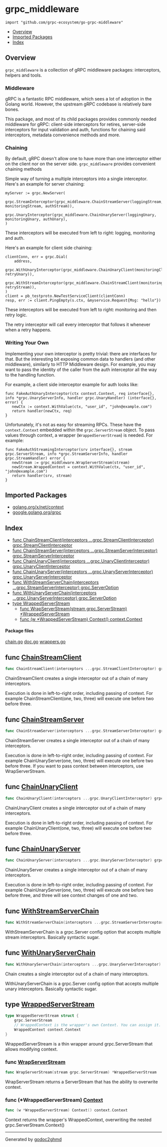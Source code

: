 # grpc_middleware
`import "github.com/grpc-ecosystem/go-grpc-middleware"`

* [Overview](#pkg-overview)
* [Imported Packages](#pkg-imports)
* [Index](#pkg-index)

## <a name="pkg-overview">Overview</a>
`grpc_middleware` is a collection of gRPC middleware packages: interceptors, helpers and tools.

### Middleware
gRPC is a fantastic RPC middleware, which sees a lot of adoption in the Golang world. However, the
upstream gRPC codebase is relatively bare bones.

This package, and most of its child packages provides commonly needed middleware for gRPC:
client-side interceptors for retires, server-side interceptors for input validation and auth,
functions for chaining said interceptors, metadata convenience methods and more.

### Chaining
By default, gRPC doesn't allow one to have more than one interceptor either on the client nor on
the server side. `grpc_middleware` provides convenient chaining methods

Simple way of turning a multiple interceptors into a single interceptor. Here's an example for
server chaining:

	myServer := grpc.NewServer(
	    grpc.StreamInterceptor(grpc_middleware.ChainStreamServer(loggingStream, monitoringStream, authStream)),
	    grpc.UnaryInterceptor(grpc_middleware.ChainUnaryServer(loggingUnary, monitoringUnary, authUnary),
	)

These interceptors will be executed from left to right: logging, monitoring and auth.

Here's an example for client side chaining:

	clientConn, err = grpc.Dial(
	    address,
	        grpc.WithUnaryInterceptor(grpc_middleware.ChainUnaryClient(monitoringClientUnary, retryUnary)),
	        grpc.WithStreamInterceptor(grpc_middleware.ChainStreamClient(monitoringClientStream, retryStream)),
	)
	client = pb_testproto.NewTestServiceClient(clientConn)
	resp, err := client.PingEmpty(s.ctx, &myservice.Request{Msg: "hello"})

These interceptors will be executed from left to right: monitoring and then retry logic.

The retry interceptor will call every interceptor that follows it whenever when a retry happens.

### Writing Your Own
Implementing your own interceptor is pretty trivial: there are interfaces for that. But the interesting
bit exposing common data to handlers (and other middleware), similarly to HTTP Middleware design.
For example, you may want to pass the identity of the caller from the auth interceptor all the way
to the handling function.

For example, a client side interceptor example for auth looks like:

	func FakeAuthUnaryInterceptor(ctx context.Context, req interface{}, info *grpc.UnaryServerInfo, handler grpc.UnaryHandler) (interface{}, error) {
	   newCtx := context.WithValue(ctx, "user_id", "john@example.com")
	   return handler(newCtx, req)
	}

Unfortunately, it's not as easy for streaming RPCs. These have the `context.Context` embedded within
the `grpc.ServerStream` object. To pass values through context, a wrapper (`WrappedServerStream`) is
needed. For example:

	func FakeAuthStreamingInterceptor(srv interface{}, stream grpc.ServerStream, info *grpc.StreamServerInfo, handler grpc.StreamHandler) error {
	   newStream := grpc_middleware.WrapServerStream(stream)
	   newStream.WrappedContext = context.WithValue(ctx, "user_id", "john@example.com")
	   return handler(srv, stream)
	}

## <a name="pkg-imports">Imported Packages</a>

- [golang.org/x/net/context](https://godoc.org/golang.org/x/net/context)
- [google.golang.org/grpc](https://godoc.org/google.golang.org/grpc)

## <a name="pkg-index">Index</a>
* [func ChainStreamClient(interceptors ...grpc.StreamClientInterceptor) grpc.StreamClientInterceptor](#ChainStreamClient)
* [func ChainStreamServer(interceptors ...grpc.StreamServerInterceptor) grpc.StreamServerInterceptor](#ChainStreamServer)
* [func ChainUnaryClient(interceptors ...grpc.UnaryClientInterceptor) grpc.UnaryClientInterceptor](#ChainUnaryClient)
* [func ChainUnaryServer(interceptors ...grpc.UnaryServerInterceptor) grpc.UnaryServerInterceptor](#ChainUnaryServer)
* [func WithStreamServerChain(interceptors ...grpc.StreamServerInterceptor) grpc.ServerOption](#WithStreamServerChain)
* [func WithUnaryServerChain(interceptors ...grpc.UnaryServerInterceptor) grpc.ServerOption](#WithUnaryServerChain)
* [type WrappedServerStream](#WrappedServerStream)
  * [func WrapServerStream(stream grpc.ServerStream) \*WrappedServerStream](#WrapServerStream)
  * [func (w \*WrappedServerStream) Context() context.Context](#WrappedServerStream.Context)

#### <a name="pkg-files">Package files</a>
[chain.go](./chain.go) [doc.go](./doc.go) [wrappers.go](./wrappers.go)

## <a name="ChainStreamClient">func</a> [ChainStreamClient](./chain.go#L136)
``` go
func ChainStreamClient(interceptors ...grpc.StreamClientInterceptor) grpc.StreamClientInterceptor
```
ChainStreamClient creates a single interceptor out of a chain of many interceptors.

Execution is done in left-to-right order, including passing of context.
For example ChainStreamClient(one, two, three) will execute one before two before three.

## <a name="ChainStreamServer">func</a> [ChainStreamServer](./chain.go#L58)
``` go
func ChainStreamServer(interceptors ...grpc.StreamServerInterceptor) grpc.StreamServerInterceptor
```
ChainStreamServer creates a single interceptor out of a chain of many interceptors.

Execution is done in left-to-right order, including passing of context.
For example ChainUnaryServer(one, two, three) will execute one before two before three.
If you want to pass context between interceptors, use WrapServerStream.

## <a name="ChainUnaryClient">func</a> [ChainUnaryClient](./chain.go#L97)
``` go
func ChainUnaryClient(interceptors ...grpc.UnaryClientInterceptor) grpc.UnaryClientInterceptor
```
ChainUnaryClient creates a single interceptor out of a chain of many interceptors.

Execution is done in left-to-right order, including passing of context.
For example ChainUnaryClient(one, two, three) will execute one before two before three.

## <a name="ChainUnaryServer">func</a> [ChainUnaryServer](./chain.go#L18)
``` go
func ChainUnaryServer(interceptors ...grpc.UnaryServerInterceptor) grpc.UnaryServerInterceptor
```
ChainUnaryServer creates a single interceptor out of a chain of many interceptors.

Execution is done in left-to-right order, including passing of context.
For example ChainUnaryServer(one, two, three) will execute one before two before three, and three
will see context changes of one and two.

## <a name="WithStreamServerChain">func</a> [WithStreamServerChain](./chain.go#L181)
``` go
func WithStreamServerChain(interceptors ...grpc.StreamServerInterceptor) grpc.ServerOption
```
WithStreamServerChain is a grpc.Server config option that accepts multiple stream interceptors.
Basically syntactic sugar.

## <a name="WithUnaryServerChain">func</a> [WithUnaryServerChain](./chain.go#L175)
``` go
func WithUnaryServerChain(interceptors ...grpc.UnaryServerInterceptor) grpc.ServerOption
```
Chain creates a single interceptor out of a chain of many interceptors.

WithUnaryServerChain is a grpc.Server config option that accepts multiple unary interceptors.
Basically syntactic sugar.

## <a name="WrappedServerStream">type</a> [WrappedServerStream](./wrappers.go#L12-L16)
``` go
type WrappedServerStream struct {
    grpc.ServerStream
    // WrappedContext is the wrapper's own Context. You can assign it.
    WrappedContext context.Context
}
```
WrappedServerStream is a thin wrapper around grpc.ServerStream that allows modifying context.

### <a name="WrapServerStream">func</a> [WrapServerStream](./wrappers.go#L24)
``` go
func WrapServerStream(stream grpc.ServerStream) *WrappedServerStream
```
WrapServerStream returns a ServerStream that has the ability to overwrite context.

### <a name="WrappedServerStream.Context">func</a> (\*WrappedServerStream) [Context](./wrappers.go#L19)
``` go
func (w *WrappedServerStream) Context() context.Context
```
Context returns the wrapper's WrappedContext, overwriting the nested grpc.ServerStream.Context()

- - -
Generated by [godoc2ghmd](https://github.com/GandalfUK/godoc2ghmd)